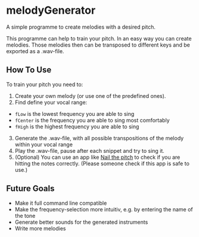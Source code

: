 # melodyGenerator
A simple programme to create melodies with a desired pitch.

This programme can help to train your pitch. In an easy way you can create melodies. Those melodies then can be transposed to different keys and be exported as a .wav-file.

## How To Use
To train your pitch you need to:
1. Create your own melody (or use one of the predefined ones).
2. Find define your vocal range:
  * `fLow` is the lowest frequency you are able to sing
  * `fCenter` is the frequency you are able to sing most comfortably
  * `fHigh` is the highest frequency you are able to sing
3. Generate the .wav-file, with all possible transpositions of the melody within your vocal range
4. Play the .wav-file, pause after each snippet and try to sing it.
5. (Optional) You can use an app like [Nail the pitch](https://play.google.com/store/apps/details?id=com.autumnrockdev.nailthepitch) to check if you are hitting the notes correctly. (Please someone check if this app is safe to use.)

## Future Goals
* Make it full command line compatible
* Make the frequency-selection more intuitiv, e.g. by entering the name of the tone
* Generate better sounds for the generated instruments
* Write more melodies
